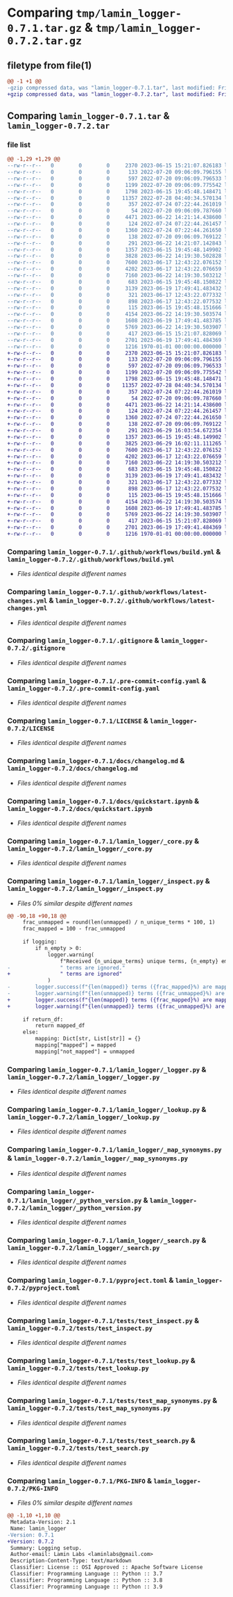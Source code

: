 # Comparing `tmp/lamin_logger-0.7.1.tar.gz` & `tmp/lamin_logger-0.7.2.tar.gz`

## filetype from file(1)

```diff
@@ -1 +1 @@
-gzip compressed data, was "lamin_logger-0.7.1.tar", last modified: Fri Jan  1 00:00:00 2016, max compression
+gzip compressed data, was "lamin_logger-0.7.2.tar", last modified: Fri Jan  1 00:00:00 2016, max compression
```

## Comparing `lamin_logger-0.7.1.tar` & `lamin_logger-0.7.2.tar`

### file list

```diff
@@ -1,29 +1,29 @@
--rw-r--r--   0        0        0     2370 2023-06-15 15:21:07.826183 lamin_logger-0.7.1/.github/workflows/build.yml
--rw-r--r--   0        0        0      133 2022-07-20 09:06:09.796155 lamin_logger-0.7.1/.github/workflows/latest-changes.jinja2
--rw-r--r--   0        0        0      597 2022-07-20 09:06:09.796533 lamin_logger-0.7.1/.github/workflows/latest-changes.yml
--rw-r--r--   0        0        0     1199 2022-07-20 09:06:09.775542 lamin_logger-0.7.1/.gitignore
--rw-r--r--   0        0        0     1798 2023-06-15 19:45:48.148471 lamin_logger-0.7.1/.pre-commit-config.yaml
--rw-r--r--   0        0        0    11357 2022-07-28 04:40:34.570134 lamin_logger-0.7.1/LICENSE
--rw-r--r--   0        0        0      357 2022-07-24 07:22:44.261019 lamin_logger-0.7.1/README.md
--rw-r--r--   0        0        0       54 2022-07-20 09:06:09.787660 lamin_logger-0.7.1/docs/api.md
--rw-r--r--   0        0        0     4471 2023-06-22 14:21:14.438600 lamin_logger-0.7.1/docs/changelog.md
--rw-r--r--   0        0        0      124 2022-07-24 07:22:44.261457 lamin_logger-0.7.1/docs/index.md
--rw-r--r--   0        0        0     1360 2022-07-24 07:22:44.261650 lamin_logger-0.7.1/docs/quickstart.ipynb
--rw-r--r--   0        0        0      138 2022-07-20 09:06:09.769122 lamin_logger-0.7.1/lamin-project.yaml
--rw-r--r--   0        0        0      291 2023-06-22 14:21:07.142843 lamin_logger-0.7.1/lamin_logger/__init__.py
--rw-r--r--   0        0        0     1357 2023-06-15 19:45:48.149902 lamin_logger-0.7.1/lamin_logger/_core.py
--rw-r--r--   0        0        0     3828 2023-06-22 14:19:30.502828 lamin_logger-0.7.1/lamin_logger/_inspect.py
--rw-r--r--   0        0        0     7600 2023-06-17 12:43:22.076152 lamin_logger-0.7.1/lamin_logger/_logger.py
--rw-r--r--   0        0        0     4202 2023-06-17 12:43:22.076659 lamin_logger-0.7.1/lamin_logger/_lookup.py
--rw-r--r--   0        0        0     7160 2023-06-22 14:19:30.503212 lamin_logger-0.7.1/lamin_logger/_map_synonyms.py
--rw-r--r--   0        0        0      683 2023-06-15 19:45:48.150822 lamin_logger-0.7.1/lamin_logger/_python_version.py
--rw-r--r--   0        0        0     3139 2023-06-19 17:49:41.483432 lamin_logger-0.7.1/lamin_logger/_search.py
--rw-r--r--   0        0        0      321 2023-06-17 12:43:22.077332 lamin_logger-0.7.1/noxfile.py
--rw-r--r--   0        0        0      898 2023-06-17 12:43:22.077532 lamin_logger-0.7.1/pyproject.toml
--rw-r--r--   0        0        0      115 2023-06-15 19:45:48.151666 lamin_logger-0.7.1/tests/test_base.py
--rw-r--r--   0        0        0     4154 2023-06-22 14:19:30.503574 lamin_logger-0.7.1/tests/test_inspect.py
--rw-r--r--   0        0        0     1608 2023-06-19 17:49:41.483785 lamin_logger-0.7.1/tests/test_lookup.py
--rw-r--r--   0        0        0     5769 2023-06-22 14:19:30.503907 lamin_logger-0.7.1/tests/test_map_synonyms.py
--rw-r--r--   0        0        0      417 2023-06-15 15:21:07.828069 lamin_logger-0.7.1/tests/test_notebooks.py
--rw-r--r--   0        0        0     2701 2023-06-19 17:49:41.484369 lamin_logger-0.7.1/tests/test_search.py
--rw-r--r--   0        0        0     1216 1970-01-01 00:00:00.000000 lamin_logger-0.7.1/PKG-INFO
+-rw-r--r--   0        0        0     2370 2023-06-15 15:21:07.826183 lamin_logger-0.7.2/.github/workflows/build.yml
+-rw-r--r--   0        0        0      133 2022-07-20 09:06:09.796155 lamin_logger-0.7.2/.github/workflows/latest-changes.jinja2
+-rw-r--r--   0        0        0      597 2022-07-20 09:06:09.796533 lamin_logger-0.7.2/.github/workflows/latest-changes.yml
+-rw-r--r--   0        0        0     1199 2022-07-20 09:06:09.775542 lamin_logger-0.7.2/.gitignore
+-rw-r--r--   0        0        0     1798 2023-06-15 19:45:48.148471 lamin_logger-0.7.2/.pre-commit-config.yaml
+-rw-r--r--   0        0        0    11357 2022-07-28 04:40:34.570134 lamin_logger-0.7.2/LICENSE
+-rw-r--r--   0        0        0      357 2022-07-24 07:22:44.261019 lamin_logger-0.7.2/README.md
+-rw-r--r--   0        0        0       54 2022-07-20 09:06:09.787660 lamin_logger-0.7.2/docs/api.md
+-rw-r--r--   0        0        0     4471 2023-06-22 14:21:14.438600 lamin_logger-0.7.2/docs/changelog.md
+-rw-r--r--   0        0        0      124 2022-07-24 07:22:44.261457 lamin_logger-0.7.2/docs/index.md
+-rw-r--r--   0        0        0     1360 2022-07-24 07:22:44.261650 lamin_logger-0.7.2/docs/quickstart.ipynb
+-rw-r--r--   0        0        0      138 2022-07-20 09:06:09.769122 lamin_logger-0.7.2/lamin-project.yaml
+-rw-r--r--   0        0        0      291 2023-06-29 16:03:54.672354 lamin_logger-0.7.2/lamin_logger/__init__.py
+-rw-r--r--   0        0        0     1357 2023-06-15 19:45:48.149902 lamin_logger-0.7.2/lamin_logger/_core.py
+-rw-r--r--   0        0        0     3825 2023-06-29 16:02:11.111265 lamin_logger-0.7.2/lamin_logger/_inspect.py
+-rw-r--r--   0        0        0     7600 2023-06-17 12:43:22.076152 lamin_logger-0.7.2/lamin_logger/_logger.py
+-rw-r--r--   0        0        0     4202 2023-06-17 12:43:22.076659 lamin_logger-0.7.2/lamin_logger/_lookup.py
+-rw-r--r--   0        0        0     7160 2023-06-22 14:19:30.503212 lamin_logger-0.7.2/lamin_logger/_map_synonyms.py
+-rw-r--r--   0        0        0      683 2023-06-15 19:45:48.150822 lamin_logger-0.7.2/lamin_logger/_python_version.py
+-rw-r--r--   0        0        0     3139 2023-06-19 17:49:41.483432 lamin_logger-0.7.2/lamin_logger/_search.py
+-rw-r--r--   0        0        0      321 2023-06-17 12:43:22.077332 lamin_logger-0.7.2/noxfile.py
+-rw-r--r--   0        0        0      898 2023-06-17 12:43:22.077532 lamin_logger-0.7.2/pyproject.toml
+-rw-r--r--   0        0        0      115 2023-06-15 19:45:48.151666 lamin_logger-0.7.2/tests/test_base.py
+-rw-r--r--   0        0        0     4154 2023-06-22 14:19:30.503574 lamin_logger-0.7.2/tests/test_inspect.py
+-rw-r--r--   0        0        0     1608 2023-06-19 17:49:41.483785 lamin_logger-0.7.2/tests/test_lookup.py
+-rw-r--r--   0        0        0     5769 2023-06-22 14:19:30.503907 lamin_logger-0.7.2/tests/test_map_synonyms.py
+-rw-r--r--   0        0        0      417 2023-06-15 15:21:07.828069 lamin_logger-0.7.2/tests/test_notebooks.py
+-rw-r--r--   0        0        0     2701 2023-06-19 17:49:41.484369 lamin_logger-0.7.2/tests/test_search.py
+-rw-r--r--   0        0        0     1216 1970-01-01 00:00:00.000000 lamin_logger-0.7.2/PKG-INFO
```

### Comparing `lamin_logger-0.7.1/.github/workflows/build.yml` & `lamin_logger-0.7.2/.github/workflows/build.yml`

 * *Files identical despite different names*

### Comparing `lamin_logger-0.7.1/.github/workflows/latest-changes.yml` & `lamin_logger-0.7.2/.github/workflows/latest-changes.yml`

 * *Files identical despite different names*

### Comparing `lamin_logger-0.7.1/.gitignore` & `lamin_logger-0.7.2/.gitignore`

 * *Files identical despite different names*

### Comparing `lamin_logger-0.7.1/.pre-commit-config.yaml` & `lamin_logger-0.7.2/.pre-commit-config.yaml`

 * *Files identical despite different names*

### Comparing `lamin_logger-0.7.1/LICENSE` & `lamin_logger-0.7.2/LICENSE`

 * *Files identical despite different names*

### Comparing `lamin_logger-0.7.1/docs/changelog.md` & `lamin_logger-0.7.2/docs/changelog.md`

 * *Files identical despite different names*

### Comparing `lamin_logger-0.7.1/docs/quickstart.ipynb` & `lamin_logger-0.7.2/docs/quickstart.ipynb`

 * *Files identical despite different names*

### Comparing `lamin_logger-0.7.1/lamin_logger/_core.py` & `lamin_logger-0.7.2/lamin_logger/_core.py`

 * *Files identical despite different names*

### Comparing `lamin_logger-0.7.1/lamin_logger/_inspect.py` & `lamin_logger-0.7.2/lamin_logger/_inspect.py`

 * *Files 0% similar despite different names*

```diff
@@ -90,18 +90,18 @@
     frac_unmapped = round(len(unmapped) / n_unique_terms * 100, 1)
     frac_mapped = 100 - frac_unmapped
 
     if logging:
         if n_empty > 0:
             logger.warning(
                 f"Received {n_unique_terms} unique terms, {n_empty} empty/duplicated"
-                " terms are ignored."
+                " terms are ignored"
             )
-        logger.success(f"{len(mapped)} terms ({frac_mapped}%) are mapped.")
-        logger.warning(f"{len(unmapped)} terms ({frac_unmapped}%) are not mapped.")
+        logger.success(f"{len(mapped)} terms ({frac_mapped}%) are mapped")
+        logger.warning(f"{len(unmapped)} terms ({frac_unmapped}%) are not mapped")
 
     if return_df:
         return mapped_df
     else:
         mapping: Dict[str, List[str]] = {}
         mapping["mapped"] = mapped
         mapping["not_mapped"] = unmapped
```

### Comparing `lamin_logger-0.7.1/lamin_logger/_logger.py` & `lamin_logger-0.7.2/lamin_logger/_logger.py`

 * *Files identical despite different names*

### Comparing `lamin_logger-0.7.1/lamin_logger/_lookup.py` & `lamin_logger-0.7.2/lamin_logger/_lookup.py`

 * *Files identical despite different names*

### Comparing `lamin_logger-0.7.1/lamin_logger/_map_synonyms.py` & `lamin_logger-0.7.2/lamin_logger/_map_synonyms.py`

 * *Files identical despite different names*

### Comparing `lamin_logger-0.7.1/lamin_logger/_python_version.py` & `lamin_logger-0.7.2/lamin_logger/_python_version.py`

 * *Files identical despite different names*

### Comparing `lamin_logger-0.7.1/lamin_logger/_search.py` & `lamin_logger-0.7.2/lamin_logger/_search.py`

 * *Files identical despite different names*

### Comparing `lamin_logger-0.7.1/pyproject.toml` & `lamin_logger-0.7.2/pyproject.toml`

 * *Files identical despite different names*

### Comparing `lamin_logger-0.7.1/tests/test_inspect.py` & `lamin_logger-0.7.2/tests/test_inspect.py`

 * *Files identical despite different names*

### Comparing `lamin_logger-0.7.1/tests/test_lookup.py` & `lamin_logger-0.7.2/tests/test_lookup.py`

 * *Files identical despite different names*

### Comparing `lamin_logger-0.7.1/tests/test_map_synonyms.py` & `lamin_logger-0.7.2/tests/test_map_synonyms.py`

 * *Files identical despite different names*

### Comparing `lamin_logger-0.7.1/tests/test_search.py` & `lamin_logger-0.7.2/tests/test_search.py`

 * *Files identical despite different names*

### Comparing `lamin_logger-0.7.1/PKG-INFO` & `lamin_logger-0.7.2/PKG-INFO`

 * *Files 0% similar despite different names*

```diff
@@ -1,10 +1,10 @@
 Metadata-Version: 2.1
 Name: lamin_logger
-Version: 0.7.1
+Version: 0.7.2
 Summary: Logging setup.
 Author-email: Lamin Labs <laminlabs@gmail.com>
 Description-Content-Type: text/markdown
 Classifier: License :: OSI Approved :: Apache Software License
 Classifier: Programming Language :: Python :: 3.7
 Classifier: Programming Language :: Python :: 3.8
 Classifier: Programming Language :: Python :: 3.9
```

